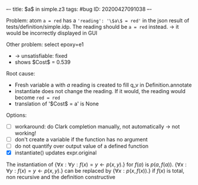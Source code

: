 –-
title: \$a\$ in simple.z3
tags: #bug
   ID: 20200427091038
–-

Problem: atom `a = red` has a `'reading': '\$a\$ = red'` in the json result of tests/definition/simple.idp.  The reading should be `a = red` instead.
→ it would be incorrectly displayed in GUI

Other problem: select epoxy=e1 
* → unsatisfiable: fixed
* shows \$Cost\$ = 0.539


Root cause:
* Fresh variable a with $a$ reading is created to fill q_v in Definition.annotate
* instantiate does not change the reading.  If it would, the reading would become `red = red`
* translation of '\$Cost\$ = a' is None

Options:
- [ ] workaround: do Clark completion manually, not automatically  → not working!
- [ ] don't create a variable if the function has no argument
- [ ] do not quantify over output value of a defined function
- [x] instantiate() updates expr.original 

The instantiation of $\{\forall x: \forall y: f(x)=y \leftarrow p(x,y).\}$ for $f(a)$ is $p(a, f(a))$. 
$\{\forall x: \forall y: f(x)=y \leftarrow p(x,y).\}$ can be replaced by $\{\forall x: p(x,f(x)).\}$ if $f(x)$ is total, non recursive and the definition constructive
